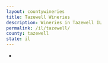 ```yaml
---
layout: countywineries
title: Tazewell Wineries
description: Wineries in Tazewell IL
permalink: /il/tazewell/
county: tazewell
state: il
---
```

-

